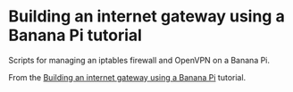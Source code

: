 # Building an internet gateway using a Banana Pi tutorial

Scripts for managing an iptables firewall and OpenVPN on a Banana Pi.

From the [Building an internet gateway using a Banana Pi](http://awasu.com/weblog/bpi-gateway/) tutorial.
